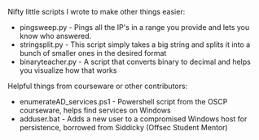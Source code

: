 Nifty little scripts I wrote to make other things easier:
* pingsweep.py - Pings all the IP's in a range you provide and lets you know who answered.
* stringsplit.py - This script simply takes a big string and splits it into a bunch of smaller ones in the desired format
* binaryteacher.py - A script that converts binary to decimal and helps you visualize how that works


Helpful things from courseware or other contributors:
* enumerateAD_services.ps1 - Powershell script from the OSCP courseware, helps find services on Windows
* adduser.bat - Adds a new user to a compromised Windows host for persistence, borrowed from Siddicky (Offsec Student Mentor)
